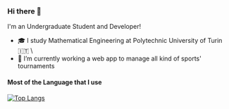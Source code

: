 ### Hi there 👋
I'm an Undergraduate Student and Developer!

- 🎓 I study Mathematical Engineering at Polytechnic University of Turin 🇮🇹 \
- 🔭 I’m currently working a web app to manage all kind of sports' tournaments

#### Most of the Language that I use
[![Top Langs](https://github-readme-stats.vercel.app/api/top-langs/?username=gfiacconi&layout=compact&theme=aura_dark)](https://github.com/anuraghazra/github-readme-stats)





